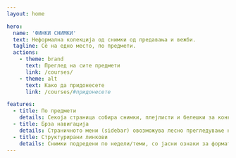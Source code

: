 ```yaml
---
layout: home

hero:
  name: 'ФИНКИ СНИМКИ'
  text: Неформална колекција од снимки од предавања и вежби.
  tagline: Сè на едно место, по предмети.
  actions:
    - theme: brand
      text: Преглед на сите предмети
      link: /courses/
    - theme: alt
      text: Како да придонесете
      link: /courses/#придонесете

features:
  - title: По предмети
    details: Секоја страница собира снимки, плејлисти и белешки за конкретен предмет.
  - title: Брза навигација
    details: Страничното мени (sidebar) овозможува лесно прегледување на сите предмети.
  - title: Структурирани линкови
    details: Снимки подредени по недели/теми, со јасни ознаки за формат (предавања, вежби, консултации).
---
```

